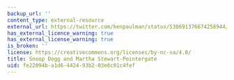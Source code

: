 ```yaml
---
backup_url: ''
content_type: external-resource
external_url: https://twitter.com/kenpaulman/status/530691376674258944/photo/1
has_external_licence_warning: true
has_external_license_warning: true
is_broken: ''
license: https://creativecommons.org/licenses/by-nc-sa/4.0/
title: Snoop Dogg and Martha Stewart-Pointergate
uid: fe22094b-a1d6-4424-93b2-03e8c01c4fef
---
```

